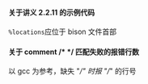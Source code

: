 #### 关于讲义 2.2.11 的示例代码
`%locations`应位于 bison 文件首部

#### 关于 comment /* */ 匹配失败的报错行数
以 gcc 为参考，缺失 "*/" 时报 "/*" 的行号
